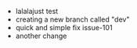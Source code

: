 - lalalajust test
- creating a new branch called "dev" 
- quick and simple fix issue-101
- another change
